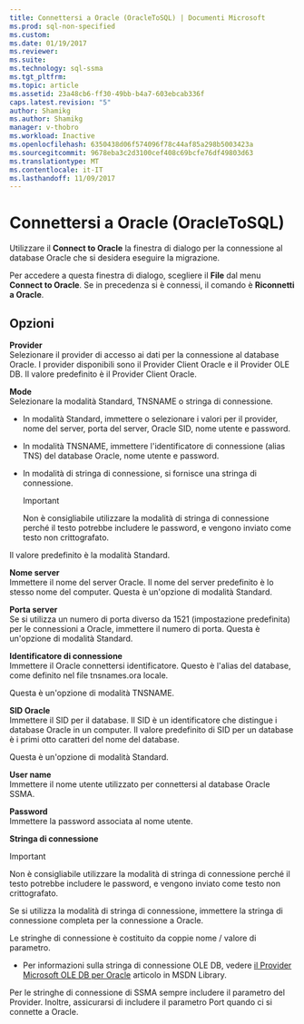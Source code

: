 ```yaml
---
title: Connettersi a Oracle (OracleToSQL) | Documenti Microsoft
ms.prod: sql-non-specified
ms.custom: 
ms.date: 01/19/2017
ms.reviewer: 
ms.suite: 
ms.technology: sql-ssma
ms.tgt_pltfrm: 
ms.topic: article
ms.assetid: 23a48cb6-ff30-49bb-b4a7-603ebcab336f
caps.latest.revision: "5"
author: Shamikg
ms.author: Shamikg
manager: v-thobro
ms.workload: Inactive
ms.openlocfilehash: 6350438d06f574096f78c44af85a298b5003423a
ms.sourcegitcommit: 9678eba3c2d3100cef408c69bcfe76df49803d63
ms.translationtype: MT
ms.contentlocale: it-IT
ms.lasthandoff: 11/09/2017
---
```

# <a name="connect-to-oracle-oracletosql"></a>Connettersi a Oracle (OracleToSQL)
Utilizzare il **Connect to Oracle** la finestra di dialogo per la connessione al database Oracle che si desidera eseguire la migrazione.  
  
Per accedere a questa finestra di dialogo, scegliere il **File** dal menu **Connect to Oracle**. Se in precedenza si è connessi, il comando è **Riconnetti a Oracle**.  
  
## <a name="options"></a>Opzioni  
**Provider**  
Selezionare il provider di accesso ai dati per la connessione al database Oracle. I provider disponibili sono il Provider Client Oracle e il Provider OLE DB. Il valore predefinito è il Provider Client Oracle.  
  
**Mode**  
Selezionare la modalità Standard, TNSNAME o stringa di connessione.  
  
-   In modalità Standard, immettere o selezionare i valori per il provider, nome del server, porta del server, Oracle SID, nome utente e password.  
  
-   In modalità TNSNAME, immettere l'identificatore di connessione (alias TNS) del database Oracle, nome utente e password.  
  
-   In modalità di stringa di connessione, si fornisce una stringa di connessione.  
  
    > [!IMPORTANT]  
    > Non è consigliabile utilizzare la modalità di stringa di connessione perché il testo potrebbe includere le password, e vengono inviato come testo non crittografato.  
  
Il valore predefinito è la modalità Standard.  
  
**Nome server**  
Immettere il nome del server Oracle. Il nome del server predefinito è lo stesso nome del computer. Questa è un'opzione di modalità Standard.  
  
**Porta server**  
Se si utilizza un numero di porta diverso da 1521 (impostazione predefinita) per le connessioni a Oracle, immettere il numero di porta. Questa è un'opzione di modalità Standard.  
  
**Identificatore di connessione**  
Immettere il Oracle connettersi identificatore. Questo è l'alias del database, come definito nel file tnsnames.ora locale.  
  
Questa è un'opzione di modalità TNSNAME.  
  
**SID Oracle**  
Immettere il SID per il database. Il SID è un identificatore che distingue i database Oracle in un computer. Il valore predefinito di SID per un database è i primi otto caratteri del nome del database.  
  
Questa è un'opzione di modalità Standard.  
  
**User name**  
Immettere il nome utente utilizzato per connettersi al database Oracle SSMA.  
  
**Password**  
Immettere la password associata al nome utente.  
  
**Stringa di connessione**  
> [!IMPORTANT]  
> Non è consigliabile utilizzare la modalità di stringa di connessione perché il testo potrebbe includere le password, e vengono inviato come testo non crittografato.  
  
Se si utilizza la modalità di stringa di connessione, immettere la stringa di connessione completa per la connessione a Oracle.  
  
Le stringhe di connessione è costituito da coppie nome / valore di parametro.  
  
-   Per informazioni sulla stringa di connessione OLE DB, vedere [il Provider Microsoft OLE DB per Oracle](http://go.microsoft.com/fwlink/?LinkId=85640) articolo in MSDN Library.  
  
Per le stringhe di connessione di SSMA sempre includere il parametro del Provider. Inoltre, assicurarsi di includere il parametro Port quando ci si connette a Oracle.  
  
